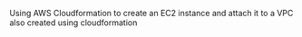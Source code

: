 Using AWS Cloudformation to create an EC2 instance and attach it to a VPC also created using cloudformation
